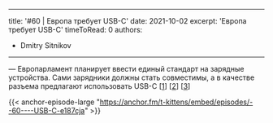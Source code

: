 
---
title: '#60 | Европа требует USB-C'
date: 2021-10-02
excerpt: 'Европа требует USB-C'
timeToRead: 0
authors:
  - Dmitry Sitnikov
---

— Европарламент планирует ввести единый стандарт на зарядные устройства. Сами зарядники должны стать совместимы, а в качестве разъема предлагают использовать USB-C [[1](https://www.xda-developers.com/eu-plans-common-phone-charger/)] [[2](https://ec.europa.eu/commission/presscorner/detail/en/QANDA_21_4614)] [[3](https://www.nytimes.com/2021/09/08/climate/recycling-california.html)]

{{< anchor-episode-large "https://anchor.fm/t-kittens/embed/episodes/--60----USB-C-e187cja" >}}
